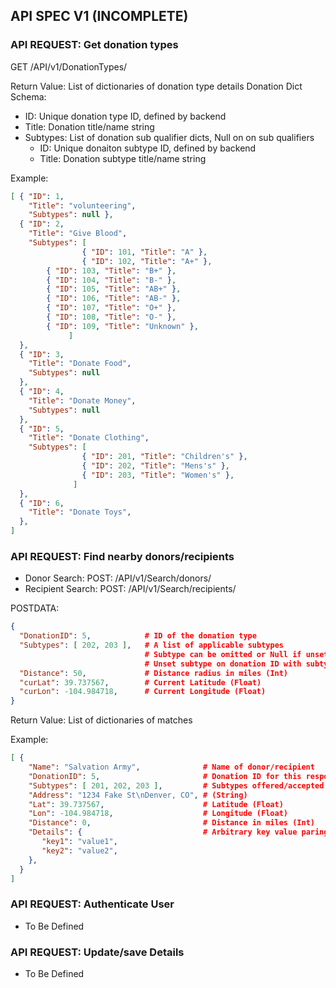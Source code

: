 API SPEC V1 (INCOMPLETE)
------------------------

### API REQUEST: Get donation types

GET /API/v1/DonationTypes/

Return Value: List of dictionaries of donation type details
Donation Dict Schema:
*  ID: Unique donation type ID, defined by backend
*  Title: Donation title/name string
* Subtypes: List of donation sub qualifier dicts, Null on on sub qualifiers
   - ID: Unique donaiton subtype ID, defined by backend
   - Title: Donation subtype title/name string

Example:
```json
[ { "ID": 1,
    "Title": "volunteering",
    "Subtypes": null }, 
  { "ID": 2,
    "Title": "Give Blood",
    "Subtypes": [ 
                { "ID": 101, "Title": "A" },
                { "ID": 102, "Title": "A+" },
		{ "ID": 103, "Title": "B+" },
		{ "ID": 104, "Title": "B-" },
		{ "ID": 105, "Title": "AB+" },
		{ "ID": 106, "Title": "AB-" },
		{ "ID": 107, "Title": "O+" },
		{ "ID": 108, "Title": "O-" },
		{ "ID": 109, "Title": "Unknown" },
             ]
  },
  { "ID": 3,
    "Title": "Donate Food",
    "Subtypes": null 
  },
  { "ID": 4, 
    "Title": "Donate Money",
    "Subtypes": null 
  },
  { "ID": 5, 
    "Title": "Donate Clothing",
    "Subtypes": [
                { "ID": 201, "Title": "Children's" },
                { "ID": 202, "Title": "Mens's" },
                { "ID": 203, "Title": "Women's" },
              ]
  },
  { "ID": 6, 
    "Title": "Donate Toys",
  }, 
]
```

### API REQUEST: Find nearby donors/recipients

- Donor Search: POST: /API/v1/Search/donors/
- Recipient Search: POST: /API/v1/Search/recipients/

POSTDATA:
```json
{
  "DonationID": 5,            # ID of the donation type
  "Subtypes": [ 202, 203 ],   # A list of applicable subtypes
                              # Subtype can be omitted or Null if unset
                              # Unset subtype on donation ID with subtypes matches all 
  "Distance": 50,             # Distance radius in miles (Int)
  "curLat": 39.737567,        # Current Latitude (Float)
  "curLon": -104.984718,      # Current Longitude (Float)
}
```

Return Value: List of dictionaries of matches

Example:
```json
[ {
    "Name": "Salvation Army",              # Name of donor/recipient
    "DonationID": 5,                       # Donation ID for this response
    "Subtypes": [ 201, 202, 203 ],         # Subtypes offered/accepted
    "Address": "1234 Fake St\nDenver, CO", # (String)
    "Lat": 39.737567,                      # Latitude (Float)
    "Lon": -104.984718,                    # Longitude (Float)
    "Distance": 0,                         # Distance in miles (Int)
    "Details": {                           # Arbitrary key value paring for details like hours, notes, etc.
       "key1": "value1",
       "key2": "value2",
    },
  }
]
```

### API REQUEST: Authenticate User

- To Be Defined

### API REQUEST: Update/save Details

- To Be Defined
